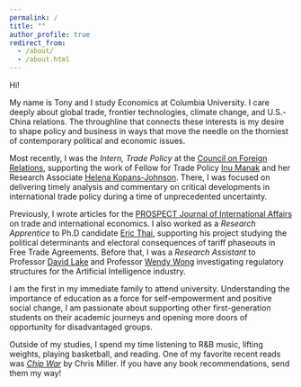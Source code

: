 ```yaml
---
permalink: /
title: ""
author_profile: true
redirect_from: 
  - /about/
  - /about.html
---
```

Hi!

My name is Tony and I study Economics at Columbia University. I care deeply about global trade, frontier technologies, climate change, and U.S.-China relations. The throughline that connects these interests is my desire to shape policy and business in ways that move the needle on the thorniest of contemporary political and economic issues. 

Most recently, I was the _Intern, Trade Policy_ at the [Council on Foreign Relations](https://www.cfr.org/), supporting the work of Fellow for Trade Policy [Inu Manak](https://www.cfr.org/expert/inu-manak) and her Research Associate [Helena Kopans-Johnson](https://www.cfr.org/bio/helena-kopans-johnson). There, I was focused on delivering timely analysis and commentary on critical developments in international trade policy during a time of unprecedented uncertainty.

Previously, I wrote articles for the [PROSPECT Journal of International Affairs ](https://www.prospect-journal.org/) on trade and international economics. I also worked as a _Research Apprentice_ to Ph.D candidate [Eric Thai](https://ethai98.github.io/), supporting his project studying the political determinants and electoral consequences of tariff phaseouts in Free Trade Agreements. Before that, I was a _Research Assistant_ to Professor [David Lake](https://polisci.ucsd.edu/people/faculty/faculty-directory/currently-active-faculty/lake-profile.html) and Professor [Wendy Wong](https://www.wendyhwong.com/) investigating regulatory structures for the Artificial Intelligence industry.

I am the first in my immediate family to attend university. Understanding the importance of education as a force for self-empowerment and positive social change, I am passionate about supporting other first-generation students on their academic journeys and opening more doors of opportunity for disadvantaged groups.

Outside of my studies, I spend my time listening to R&B music, lifting weights, playing basketball, and reading. One of my favorite recent reads was _[Chip War](https://www.christophermiller.net/books)_ by Chris Miller. If you have any book recommendations, send them my way!
